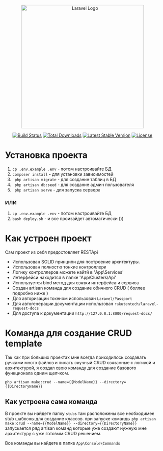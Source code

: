 <p align="center"><a href="https://laravel.com" target="_blank"><img src="https://raw.githubusercontent.com/laravel/art/master/logo-lockup/5%20SVG/2%20CMYK/1%20Full%20Color/laravel-logolockup-cmyk-red.svg" width="400" alt="Laravel Logo"></a></p>

<p align="center">
<a href="https://github.com/laravel/framework/actions"><img src="https://github.com/laravel/framework/workflows/tests/badge.svg" alt="Build Status"></a>
<a href="https://packagist.org/packages/laravel/framework"><img src="https://img.shields.io/packagist/dt/laravel/framework" alt="Total Downloads"></a>
<a href="https://packagist.org/packages/laravel/framework"><img src="https://img.shields.io/packagist/v/laravel/framework" alt="Latest Stable Version"></a>
<a href="https://packagist.org/packages/laravel/framework"><img src="https://img.shields.io/packagist/l/laravel/framework" alt="License"></a>
</p>

# Установка проекта

1. ``` cp .env.example .env ``` - потом настроивайте БД
2. ``` composer install ``` - для установки зависимостей
3. ``` php artisan migrate``` - для создание таблиц в БД
4. ``` php artisan db:seed``` - для создание админ пользователя
5. ``` php artisan serve``` - для запуска сервера

### ИЛИ

1. ``` cp .env.example .env ``` - потом настроивайте БД
2. ``` bash deploy.sh ``` - и все произайдет автоматически )))

# Как устроен проект

Сам проект из себя предостовляет RESTApi

- Использован SOLID принципи для построение архитектуры. 
- Использован полностю тонкие контроллери
- Логику контроллеров можете найтй в 'App\Services\'
- Интерфейси находится в папке 'App\Clusters\Api'
- Используется bind метод для связки интерфейса и сервиса
- Создан artisan команда для создание обичного CRUD ( боллее подробно ниже )
- Для авторизации токеном использован ```Laravel/Passport```
- Для автогенерации документации использован ```rakutentech/laravel-request-docs```
- Для доступа к документации ``` http://127.0.0.1:8000/request-docs/ ```

# Команда для создание CRUD template

Так как при больших проектах мне всегда приходилось создавать ручками много файлов и писать скучный CRUD
связанные с логикой и архитектурой, я создал свою команду для создание базового функционала одним щелчком.

```php artisan make:crud --name={{ModelName}} --directory={{DirectoryName}}```

## Как устроена сама команда

В проекте вы найдете папку ```stubs``` там расположены все необходимее stub шаблоны для создание классов.
при запуске команды ```php artisan make:crud --name={{ModelName}} --directory={{DirectoryName}}```
запускается ряд artisan команд которые уже создают нужную мне архитектуру с уже готовым CRUD решением.

Все команды вы найдете в папке ```App\Console\Commands```
